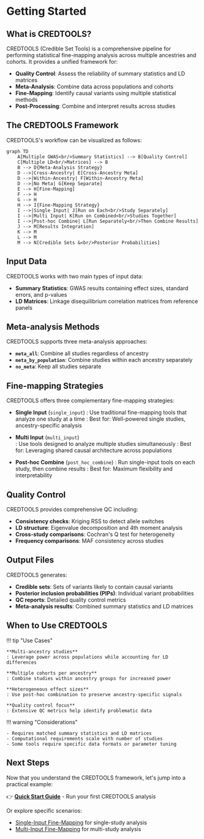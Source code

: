 # Getting Started

## What is CREDTOOLS?

CREDTOOLS (Credible Set Tools) is a comprehensive pipeline for performing statistical fine-mapping analysis across multiple ancestries and cohorts. It provides a unified framework for:

- **Quality Control**: Assess the reliability of summary statistics and LD matrices
- **Meta-Analysis**: Combine data across populations and cohorts  
- **Fine-Mapping**: Identify causal variants using multiple statistical methods
- **Post-Processing**: Combine and interpret results across studies

## The CREDTOOLS Framework

CREDTOOLS's workflow can be visualized as follows:

```mermaid
graph TD
    A[Multiple GWAS<br/>Summary Statistics] --> B[Quality Control]
    C[Multiple LD<br/>Matrices] --> B
    B --> D{Meta-Analysis Strategy}
    D -->|Cross-Ancestry| E[Cross-Ancestry Meta]
    D -->|Within-Ancestry| F[Within-Ancestry Meta]
    D -->|No Meta| G[Keep Separate]
    E --> H[Fine-Mapping]
    F --> H
    G --> H
    H --> I{Fine-Mapping Strategy}
    I -->|Single Input| J[Run on Each<br/>Study Separately]
    I -->|Multi Input| K[Run on Combined<br/>Studies Together]
    I -->|Post-hoc Combine| L[Run Separately<br/>Then Combine Results]
    J --> M[Results Integration]
    K --> M
    L --> M
    M --> N[Credible Sets &<br/>Posterior Probabilities]
```

## Input Data

CREDTOOLS works with two main types of input data:

- **Summary Statistics**: GWAS results containing effect sizes, standard errors, and p-values
- **LD Matrices**: Linkage disequilibrium correlation matrices from reference panels

## Meta-analysis Methods

CREDTOOLS supports three meta-analysis approaches:

- **`meta_all`**: Combine all studies regardless of ancestry
- **`meta_by_population`**: Combine studies within each ancestry separately  
- **`no_meta`**: Keep all studies separate

## Fine-mapping Strategies

CREDTOOLS offers three complementary fine-mapping strategies:

- **Single Input** (`single_input`)
: Use traditional fine-mapping tools that analyze one study at a time
: Best for: Well-powered single studies, ancestry-specific analysis

- **Multi Input** (`multi_input`)  
: Use tools designed to analyze multiple studies simultaneously
: Best for: Leveraging shared causal architecture across populations

- **Post-hoc Combine** (`post_hoc_combine`)
: Run single-input tools on each study, then combine results
: Best for: Maximum flexibility and interpretability

## Quality Control

CREDTOOLS provides comprehensive QC including:

- **Consistency checks**: Kriging RSS to detect allele switches
- **LD structure**: Eigenvalue decomposition and 4th moment analysis  
- **Cross-study comparisons**: Cochran's Q test for heterogeneity
- **Frequency comparisons**: MAF consistency across studies

## Output Files

CREDTOOLS generates:

- **Credible sets**: Sets of variants likely to contain causal variants
- **Posterior inclusion probabilities (PIPs)**: Individual variant probabilities
- **QC reports**: Detailed quality control metrics
- **Meta-analysis results**: Combined summary statistics and LD matrices

## When to Use CREDTOOLS

!!! tip "Use Cases"
    
    **Multi-ancestry studies**
    : Leverage power across populations while accounting for LD differences
    
    **Multiple cohorts per ancestry**  
    : Combine studies within ancestry groups for increased power
    
    **Heterogeneous effect sizes**
    : Use post-hoc combination to preserve ancestry-specific signals
    
    **Quality control focus**
    : Extensive QC metrics help identify problematic data

!!! warning "Considerations"
    
    - Requires matched summary statistics and LD matrices
    - Computational requirements scale with number of studies
    - Some tools require specific data formats or parameter tuning

## Next Steps

Now that you understand the CREDTOOLS framework, let's jump into a practical example:

👉 **[Quick Start Guide](quick-start.md)** - Run your first CREDTOOLS analysis

Or explore specific scenarios:

- [Single-Input Fine-Mapping](single-input.md) for single-study analysis
- [Multi-Input Fine-Mapping](multi-input.md) for multi-study analysis 